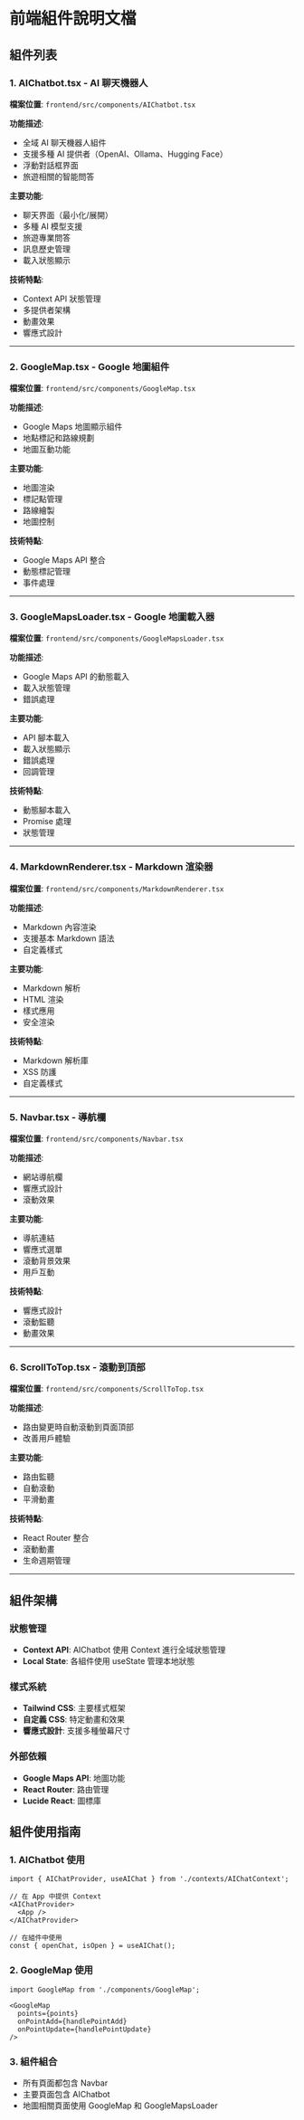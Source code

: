 # 前端組件說明文檔

## 組件列表

### 1. AIChatbot.tsx - AI 聊天機器人
**檔案位置**: `frontend/src/components/AIChatbot.tsx`

**功能描述**:
- 全域 AI 聊天機器人組件
- 支援多種 AI 提供者（OpenAI、Ollama、Hugging Face）
- 浮動對話框界面
- 旅遊相關的智能問答

**主要功能**:
- 聊天界面（最小化/展開）
- 多種 AI 模型支援
- 旅遊專業問答
- 訊息歷史管理
- 載入狀態顯示

**技術特點**:
- Context API 狀態管理
- 多提供者架構
- 動畫效果
- 響應式設計

---

### 2. GoogleMap.tsx - Google 地圖組件
**檔案位置**: `frontend/src/components/GoogleMap.tsx`

**功能描述**:
- Google Maps 地圖顯示組件
- 地點標記和路線規劃
- 地圖互動功能

**主要功能**:
- 地圖渲染
- 標記點管理
- 路線繪製
- 地圖控制

**技術特點**:
- Google Maps API 整合
- 動態標記管理
- 事件處理

---

### 3. GoogleMapsLoader.tsx - Google 地圖載入器
**檔案位置**: `frontend/src/components/GoogleMapsLoader.tsx`

**功能描述**:
- Google Maps API 的動態載入
- 載入狀態管理
- 錯誤處理

**主要功能**:
- API 腳本載入
- 載入狀態顯示
- 錯誤處理
- 回調管理

**技術特點**:
- 動態腳本載入
- Promise 處理
- 狀態管理

---

### 4. MarkdownRenderer.tsx - Markdown 渲染器
**檔案位置**: `frontend/src/components/MarkdownRenderer.tsx`

**功能描述**:
- Markdown 內容渲染
- 支援基本 Markdown 語法
- 自定義樣式

**主要功能**:
- Markdown 解析
- HTML 渲染
- 樣式應用
- 安全渲染

**技術特點**:
- Markdown 解析庫
- XSS 防護
- 自定義樣式

---

### 5. Navbar.tsx - 導航欄
**檔案位置**: `frontend/src/components/Navbar.tsx`

**功能描述**:
- 網站導航欄
- 響應式設計
- 滾動效果

**主要功能**:
- 導航連結
- 響應式選單
- 滾動背景效果
- 用戶互動

**技術特點**:
- 響應式設計
- 滾動監聽
- 動畫效果

---

### 6. ScrollToTop.tsx - 滾動到頂部
**檔案位置**: `frontend/src/components/ScrollToTop.tsx`

**功能描述**:
- 路由變更時自動滾動到頁面頂部
- 改善用戶體驗

**主要功能**:
- 路由監聽
- 自動滾動
- 平滑動畫

**技術特點**:
- React Router 整合
- 滾動動畫
- 生命週期管理

---

## 組件架構

### 狀態管理
- **Context API**: AIChatbot 使用 Context 進行全域狀態管理
- **Local State**: 各組件使用 useState 管理本地狀態

### 樣式系統
- **Tailwind CSS**: 主要樣式框架
- **自定義 CSS**: 特定動畫和效果
- **響應式設計**: 支援多種螢幕尺寸

### 外部依賴
- **Google Maps API**: 地圖功能
- **React Router**: 路由管理
- **Lucide React**: 圖標庫

## 組件使用指南

### 1. AIChatbot 使用
```tsx
import { AIChatProvider, useAIChat } from './contexts/AIChatContext';

// 在 App 中提供 Context
<AIChatProvider>
  <App />
</AIChatProvider>

// 在組件中使用
const { openChat, isOpen } = useAIChat();
```

### 2. GoogleMap 使用
```tsx
import GoogleMap from './components/GoogleMap';

<GoogleMap
  points={points}
  onPointAdd={handlePointAdd}
  onPointUpdate={handlePointUpdate}
/>
```

### 3. 組件組合
- 所有頁面都包含 Navbar
- 主要頁面包含 AIChatbot
- 地圖相關頁面使用 GoogleMap 和 GoogleMapsLoader
